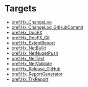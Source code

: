 # Targets

- <xref:Hx_ChangeLog>
- <xref:Hx_ChangeLog_GitHubCommit>
- <xref:Hx_DocFX>
- <xref:Hx_DocFX_Git>
- <xref:Hx_ExtentReport>
- <xref:Hx_NetBuild>
- <xref:Hx_NetNugetPush>
- <xref:Hx_NetTest>
- <xref:Hx_NetValidate>
- <xref:Hx_Release_GitHub>
- <xref:Hx_ReportGenerator>
- <xref:Hx_TrxReport>
